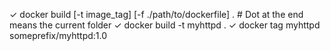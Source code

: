 ✓ docker build [-t image_tag] [-f ./path/to/dockerfile] . # Dot at the end means the
current folder
✓ docker build -t myhttpd .
✓ docker tag myhttpd someprefix/myhttpd:1.0
